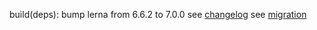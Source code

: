 ---
---

build(deps): bump lerna from 6.6.2 to 7.0.0
see [changelog](https://github.com/lerna/lerna/blob/c81422dbbd37c45d408c9a87a168aed30a1e3a38/CHANGELOG.md)
see [migration](https://lerna.js.org/docs/legacy-package-management)
